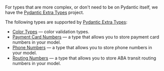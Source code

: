 For types that are more complex, or don't need to be on Pydantic itself, we have the [Pydantic Extra Types] project.

The following types are supported by [Pydantic Extra Types]:

* [Color Types](../color_types) &mdash; color validation types.
* [Payment Card Numbers](../payment_cards) &mdash; a type that allows you to store payment card numbers in your model.
* [Phone Numbers](../phone_numbers) &mdash; a type that allows you to store phone numbers in your model.
* [Routing Numbers](../routing_numbers) &mdash; a type that allows you to store ABA transit routing numbers in your model.

[Pydantic Extra Types]: https://github.com/pydantic/pydantic-extra-types
